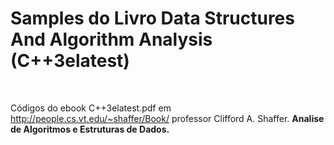 # Samples do Livro Data Structures And Algorithm Analysis (C++3elatest)
<br>

Códigos do ebook C++3elatest.pdf em http://people.cs.vt.edu/~shaffer/Book/
professor Clifford A. Shaffer.
<b>Analise de Algoritmos e Estruturas de Dados.</b>
